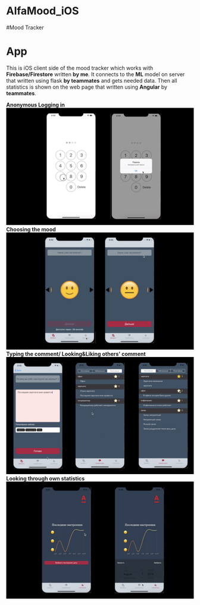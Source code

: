 # AlfaMood_iOS
#Mood Tracker<h1> App</h1>

This is iOS client side of the mood tracker which works with **Firebase/Firestore** written **by me**.
It connects to the **ML** model on server that written using flask **by teammates** and gets needed data.
Then all statistics is shown on the web page that written using **Angular** by **teammates**.

**Anonymous Logging in**
![Image of Anonymous Logging in](https://github.com/mamyrovabylai/AlfaMood_iOS/blob/master/1.png)
**Choosing the mood**
![Choosing the mood](https://github.com/mamyrovabylai/AlfaMood_iOS/blob/master/2.png)
**Typing the comment/ Looking&Liking others' comment**
![Typing the comment](https://github.com/mamyrovabylai/AlfaMood_iOS/blob/master/3.png)
**Looking through own statistics**
![Looking through own statistics](https://github.com/mamyrovabylai/AlfaMood_iOS/blob/master/4.png)
